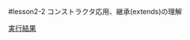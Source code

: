 #lesson2-2
コンストラクタ応用、継承(extends)の理解

[実行結果](https://paiza.io/projects/gpmDbL-o_0OLKP67rnzOwA "実行結果")